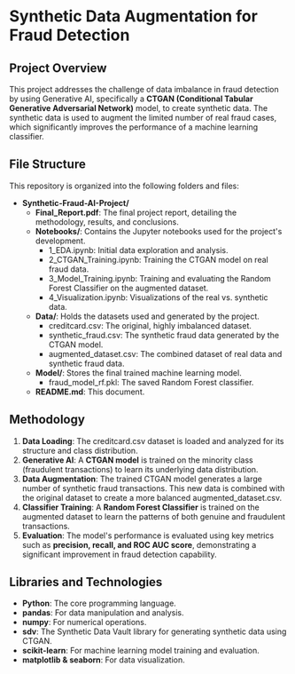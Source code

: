 # **Synthetic Data Augmentation for Fraud Detection**

## **Project Overview**

This project addresses the challenge of data imbalance in fraud detection by using Generative AI, specifically a **CTGAN (Conditional Tabular Generative Adversarial Network)** model, to create synthetic data. The synthetic data is used to augment the limited number of real fraud cases, which significantly improves the performance of a machine learning classifier.

## **File Structure**

This repository is organized into the following folders and files:

* **Synthetic-Fraud-AI-Project/**  
  * **Final\_Report.pdf**: The final project report, detailing the methodology, results, and conclusions.  
  * **Notebooks/**: Contains the Jupyter notebooks used for the project's development.  
    * 1\_EDA.ipynb: Initial data exploration and analysis.  
    * 2\_CTGAN\_Training.ipynb: Training the CTGAN model on real fraud data.  
    * 3\_Model\_Training.ipynb: Training and evaluating the Random Forest Classifier on the augmented dataset.  
    * 4\_Visualization.ipynb: Visualizations of the real vs. synthetic data.  
  * **Data/**: Holds the datasets used and generated by the project.  
    * creditcard.csv: The original, highly imbalanced dataset.  
    * synthetic\_fraud.csv: The synthetic fraud data generated by the CTGAN model.  
    * augmented\_dataset.csv: The combined dataset of real data and synthetic fraud data.  
  * **Model/**: Stores the final trained machine learning model.  
    * fraud\_model\_rf.pkl: The saved Random Forest classifier.  
  * **README.md**: This document.

## **Methodology**

1. **Data Loading**: The creditcard.csv dataset is loaded and analyzed for its structure and class distribution.  
2. **Generative AI**: A **CTGAN model** is trained on the minority class (fraudulent transactions) to learn its underlying data distribution.  
3. **Data Augmentation**: The trained CTGAN model generates a large number of synthetic fraud transactions. This new data is combined with the original dataset to create a more balanced augmented\_dataset.csv.  
4. **Classifier Training**: A **Random Forest Classifier** is trained on the augmented dataset to learn the patterns of both genuine and fraudulent transactions.  
5. **Evaluation**: The model's performance is evaluated using key metrics such as **precision, recall, and ROC AUC score**, demonstrating a significant improvement in fraud detection capability.

## **Libraries and Technologies**

* **Python**: The core programming language.  
* **pandas**: For data manipulation and analysis.  
* **numpy**: For numerical operations.  
* **sdv**: The Synthetic Data Vault library for generating synthetic data using CTGAN.  
* **scikit-learn**: For machine learning model training and evaluation.  
* **matplotlib & seaborn**: For data visualization.